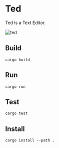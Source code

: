 # Ted

Ted is a Text Editor.

![ted](https://i.imgur.com/tgKlqQp.png)

## Build

    cargo build

## Run

    cargo run

## Test

    cargo test

## Install

    cargo install --path .
